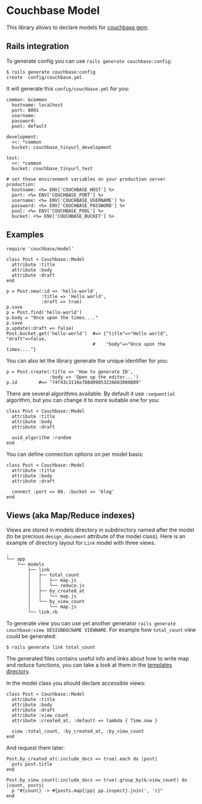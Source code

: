# Couchbase Model

This library allows to declare models for [couchbase gem][1].

## Rails integration

To generate config you can use `rails generate couchbase:config`:

    $ rails generate couchbase:config
    create  config/couchbase.yml

It will generate this `config/couchbase.yml` for you:

    common: &common
      hostname: localhost
      port: 8091
      username:
      password:
      pool: default

    development:
      <<: *common
      bucket: couchbase_tinyurl_development

    test:
      <<: *common
      bucket: couchbase_tinyurl_test

    # set these environment variables on your production server
    production:
      hostname: <%= ENV['COUCHBASE_HOST'] %>
      port: <%= ENV['COUCHBASE_PORT'] %>
      username: <%= ENV['COUCHBASE_USERNAME'] %>
      password: <%= ENV['COUCHBASE_PASSWORD'] %>
      pool: <%= ENV['COUCHBASE_POOL'] %>
      bucket: <%= ENV['COUCHBASE_BUCKET'] %>

## Examples

    require 'couchbase/model'

    class Post < Couchbase::Model
      attribute :title
      attribute :body
      attribute :draft
    end

    p = Post.new(:id => 'hello-world',
                 :title => 'Hello world',
                 :draft => true)
    p.save
    p = Post.find('hello-world')
    p.body = "Once upon the times...."
    p.save
    p.update(:draft => false)
    Post.bucket.get('hello-world')  #=> {"title"=>"Hello world", "draft"=>false,
                                    #    "body"=>"Once upon the times...."}

You can also let the library generate the unique identifier for you:

    p = Post.create(:title => 'How to generate ID',
                    :body => 'Open up the editor...')
    p.id        #=> "74f43c3116e788d09853226603000809"

There are several algorithms available. By default it use `:sequential`
algorithm, but you can change it to more suitable one for you:

    class Post < Couchbase::Model
      attribute :title
      attribute :body
      attribute :draft

      uuid_algorithm :random
    end

You can define connection options on per model basis:

    class Post < Couchbase::Model
      attribute :title
      attribute :body
      attribute :draft

      connect :port => 80, :bucket => 'blog'
    end

## Views (aka Map/Reduce indexes)

Views are stored in models directory in subdirectory named after the
model (to be precious `design_document` attribute of the model class).
Here is an example of directory layout for `Link` model with three
views.

    .
    └── app
        └── models
            ├── link
            │   ├── total_count
            │   │   ├── map.js
            │   │   └── reduce.js
            │   ├── by_created_at
            │   │   └── map.js
            │   └── by_view_count
            │       └── map.js
            └── link.rb

To generate view you can use yet another generator `rails generate
couchbase:view DESIGNDOCNAME VIEWNAME`. For example how `total_count`
view could be generated:

    $ rails generate link total_count

The generated files contains useful info and links about how to write
map and reduce functions, you can take a look at them in the [templates
directory][2].

In the model class you should declare accessible views:

    class Post < Couchbase::Model
      attribute :title
      attribute :body
      attribute :draft
      attribute :view_count
      attribute :created_at, :default => lambda { Time.now }

      view :total_count, :by_created_at, :by_view_count
    end

And request them later:

    Post.by_created_at(:include_docs => true).each do |post|
      puts post.title
    end

    Post.by_view_count(:include_docs => true).group_by(&:view_count) do |count, posts|
      p "#{count} -> #{posts.map{|pp| pp.inspect}.join(', ')}"
    end


[1]: https://github.com/couchbase/couchbase-ruby-client/
[2]: https://github.com/couchbaselabs/ruby-couchbase-model/tree/master/lib/rails/generators/couchbase/view/templates/
